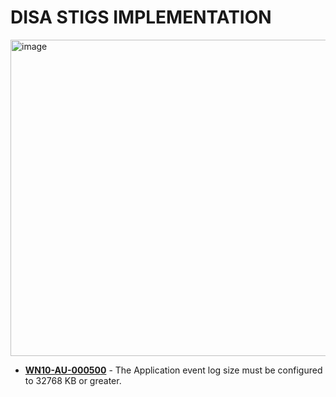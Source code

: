 # DISA STIGS IMPLEMENTATION

<img width="1010" height="506" alt="image" src="https://github.com/user-attachments/assets/57a1830d-c6d5-4e11-992a-fad47a79f5e5" />



- **[WN10-AU-000500](https://github.com/scomston/DISA_STIGS/blob/main/WN10-AU-000500)** -	The Application event log size must be configured to 32768 KB or greater.
